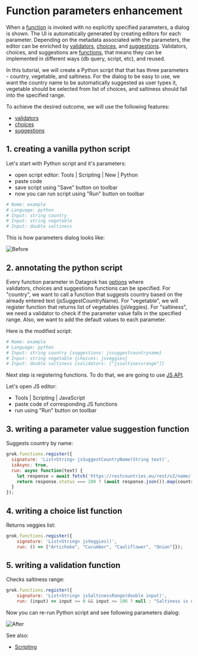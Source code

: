 <!-- TITLE: Function parameters enhancement -->
<!-- SUBTITLE: -->

# Function parameters enhancement

When a [function](function.md) is invoked with no explicitly specified parameters, a dialog is shown. 
The UI is automatically generated by creating editors for each parameter. Depending on the metadata associated
with the parameters, the editor can be enriched by [validators](../../develop/scripting.md#parameter-validators), 
[choices](../../develop/scripting.md#parameter-choices),
and [suggestions](../../develop/scripting.md#parameter-suggestions). Validators, choices, and suggestions are [functions](function.md),
that means they can be implemented in different ways (db query, script, etc), and reused. 

In this tutorial, we will create a Python script that that has three parameters - country, vegetable, and saltiness.
For the dialog to be easy to use, we want the country name to be automatically suggested as user types it, 
vegetable should be selected from list of choices, and saltiness should fall into the specified range.

To achieve the desired outcome, we will use the following features: 
  * [validators](../../develop/scripting.md#parameter-validators) 
  * [choices](../../develop/scripting.md#parameter-choices)
  * [suggestions](../../develop/scripting.md#parameter-suggestions)

## 1. creating a vanilla python script
  
Let's start with Python script and it's parameters:
  * open script editor: Tools | Scripting | New | Python
  * paste code
  * save script using "Save" button on toolbar
  * now you can run script using "Run" button on toolbar

```python
# Name: example
# Language: python
# Input: string country
# Input: string vegetable
# Input: double saltiness
```

This is how parameters dialog looks like:

![Before](../../uploads/gifs/tutorials/func-params-enhancement-fig-1.gif "Before") 

## 2. annotating the python script

Every function parameter in Datagrok has [options](../../develop/scripting.md#options) where  
validators, choices and suggestions functions can be specified. For "country", we want to call a function 
that suggests country based on the already entered text (jsSuggestCountryName).  For "vegetable", we will register 
function that returns list of vegetables (jsVeggies). For "saltiness", we need a validator to check if
the parameter value falls in the specified range. Also, we want to add the default values to each parameter.

Here is the modified script:

```python
# Name: example
# Language: python
# Input: string country {suggestions: jssuggestcountryname}
# Input: string vegetable {choices: jsveggies}
# Input: double saltiness {validators: ["jssaltinessrange"]}
```

Next step is registering functions. To do that, we are going to use [JS API](../../develop/js-api.md).  

Let's open JS editor: 
  * Tools | Scripting | JavaScript
  * paste code of corresponding JS functions
  * run using "Run" button on toolbar 

## 3. writing a parameter value suggestion function

Suggests country by name: 
```javascript
grok.functions.register({
  signature: 'List<String> jsSuggestCountryName(String text)',
  isAsync: true,
  run: async function(text) {
    let response = await fetch('https://restcountries.eu/rest/v2/name/' + text);
    return response.status === 200 ? (await response.json()).map(country => country['name']) : [];
  }
});
```

## 4. writing a choice list function

Returns veggies list: 
```javascript
grok.functions.register({
    signature: 'List<String> jsVeggies()',
    run: () => ["Artichoke", "Cucumber", "Cauliflower", "Onion"]});
```

## 5. writing a validation function

Checks saltiness range:
```javascript
grok.functions.register({
    signature: 'List<String> jsSaltinessRange(double input)',
    run: (input) => input >= 0 && input <= 100 ? null : "Saltiness is out of range"});
```

Now you can re-run Python script and see following parameters dialog:

![After](../../uploads/gifs/tutorials/func-params-enhancement-fig-2.gif "After") 

See also: 
  * [Scripting](../../develop/scripting.md)
